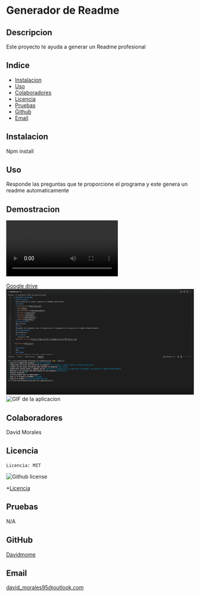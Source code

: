 # Generador de Readme
  ## Descripcion
  Este proyecto te ayuda a generar un Readme profesional
  ## Indice
  * [Instalacion](#Instalacion)
  * [Uso](#Uso)
  * [Colaboradores](#Colaboradores)
  * [Licencia](#license)
  * [Pruebas](#Pruebas)
  * [Github](#githubUser)
  * [Email](#userEmail)
  ## Instalacion
  Npm install
  ## Uso
  Responde las preguntas que te proporcione el programa y este genera un readme automaticamente
  ## Demostracion
  ![Archivo de ubicacion](./Develop/assets/video/Videodemo.webm)
  
  [Google drive](https://drive.google.com/file/d/1FUkiPBf9WPliLmMFer-JWRq_K5o0R368/view)
  ![imagen de la aplicacion](./Develop/assets/images/demoimg.PNG)
  ![GIF de la aplicacion](./Develop/assets/images/demo.gif)
  ## Colaboradores
  David Morales
  ## Licencia
    Licencia: MIT
  ![Github license](https://img.shields.io/badge/license-MIT-green.svg)
  
 *[Licencia](#license)

  ## Pruebas
  N/A
  ## GitHub
  [Davidmome](https://github.com/Davidmome/)
  ## Email
  david_morales95@outlook.com

